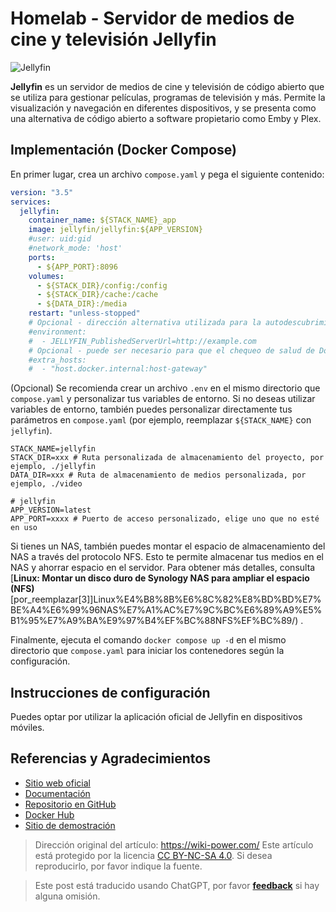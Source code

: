 # Homelab - Servidor de medios de cine y televisión Jellyfin

![Jellyfin](https://img.wiki-power.com/d/wiki-media/img/20230531213856.png)

**Jellyfin** es un servidor de medios de cine y televisión de código abierto que se utiliza para gestionar películas, programas de televisión y más. Permite la visualización y navegación en diferentes dispositivos, y se presenta como una alternativa de código abierto a software propietario como Emby y Plex.

## Implementación (Docker Compose)

En primer lugar, crea un archivo `compose.yaml` y pega el siguiente contenido:

```yaml title="compose.yaml"
version: "3.5"
services:
  jellyfin:
    container_name: ${STACK_NAME}_app
    image: jellyfin/jellyfin:${APP_VERSION}
    #user: uid:gid
    #network_mode: 'host'
    ports:
      - ${APP_PORT}:8096
    volumes:
      - ${STACK_DIR}/config:/config
      - ${STACK_DIR}/cache:/cache
      - ${DATA_DIR}:/media
    restart: "unless-stopped"
    # Opcional - dirección alternativa utilizada para la autodescubrimiento
    #environment:
    #  - JELLYFIN_PublishedServerUrl=http://example.com
    # Opcional - puede ser necesario para que el chequeo de salud de Docker pase si se ejecuta en modo de red de host
    #extra_hosts:
    #  - "host.docker.internal:host-gateway"
```

(Opcional) Se recomienda crear un archivo `.env` en el mismo directorio que `compose.yaml` y personalizar tus variables de entorno. Si no deseas utilizar variables de entorno, también puedes personalizar directamente tus parámetros en `compose.yaml` (por ejemplo, reemplazar `${STACK_NAME}` con `jellyfin`).

```dotenv title=".env"
STACK_NAME=jellyfin
STACK_DIR=xxx # Ruta personalizada de almacenamiento del proyecto, por ejemplo, ./jellyfin
DATA_DIR=xxx # Ruta de almacenamiento de medios personalizada, por ejemplo, ./video

# jellyfin
APP_VERSION=latest
APP_PORT=xxxx # Puerto de acceso personalizado, elige uno que no esté en uso
```

Si tienes un NAS, también puedes montar el espacio de almacenamiento del NAS a través del protocolo NFS. Esto te permite almacenar tus medios en el NAS y ahorrar espacio en el servidor. Para obtener más detalles, consulta [**Linux: Montar un disco duro de Synology NAS para ampliar el espacio (NFS)**[por_reemplazar[3]]Linux%E4%B8%8B%E6%8C%82%E8%BD%BD%E7%BE%A4%E6%99%96NAS%E7%A1%AC%E7%9C%BC%E6%89%A9%E5%B1%95%E7%A9%BA%E9%97%B4%EF%BC%88NFS%EF%BC%89/) .

Finalmente, ejecuta el comando `docker compose up -d` en el mismo directorio que `compose.yaml` para iniciar los contenedores según la configuración.

## Instrucciones de configuración

Puedes optar por utilizar la aplicación oficial de Jellyfin en dispositivos móviles.

## Referencias y Agradecimientos

- [Sitio web oficial](https://jellyfin.org/)
- [Documentación](https://jellyfin.org/docs/general/installation/container#using-docker-compose)
- [Repositorio en GitHub](https://github.com/jellyfin/jellyfin)
- [Docker Hub](https://hub.docker.com/r/jellyfin/jellyfin)
- [Sitio de demostración](https://demo.jellyfin.org/stable)

> Dirección original del artículo: <https://wiki-power.com/>
> Este artículo está protegido por la licencia [CC BY-NC-SA 4.0](https://creativecommons.org/licenses/by/4.0/deed.zh). Si desea reproducirlo, por favor indique la fuente.

> Este post está traducido usando ChatGPT, por favor [**feedback**](https://github.com/linyuxuanlin/Wiki_MkDocs/issues/new) si hay alguna omisión.